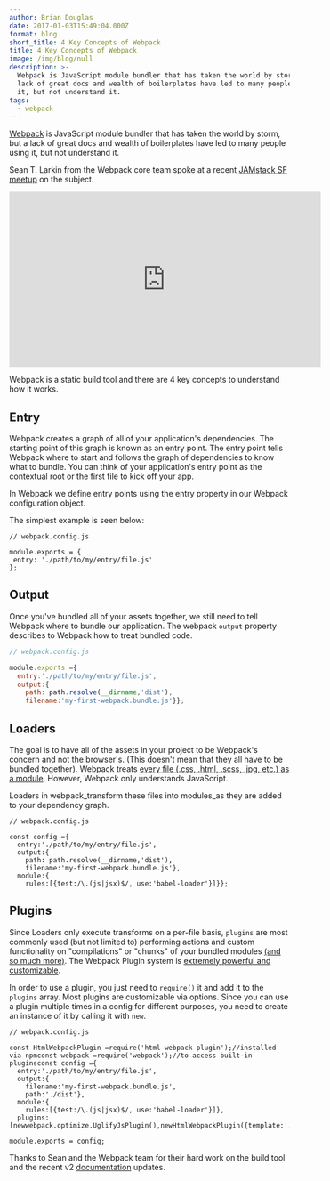 ```yaml
---
author: Brian Douglas
date: 2017-01-03T15:49:04.000Z
format: blog
short_title: 4 Key Concepts of Webpack
title: 4 Key Concepts of Webpack
image: /img/blog/null
description: >-
  Webpack is JavaScript module bundler that has taken the world by storm, but a
  lack of great docs and wealth of boilerplates have led to many people using
  it, but not understand it.
tags:
  - webpack
---
```


[Webpack](https://webpack.github.io/) is JavaScript module bundler that has taken the world by storm, but a lack of great docs and wealth of boilerplates have led to many people using it, but not understand it.

Sean T. Larkin from the Webpack core team spoke at a recent [JAMstack SF meetup](https://www.meetup.com/jamstack-sf/events/235162031/) on the subject.

<iframe width="560" height="315" src="https://www.youtube.com/embed/CAAH_ZH5niM" frameborder="0" allowfullscreen></iframe>

Webpack is a static build tool and there are 4 key concepts to understand how it works.

## Entry

Webpack creates a graph of all of your application's dependencies. The starting point of this graph is known as an entry point. The entry point tells Webpack where to start and follows the graph of dependencies to know what to bundle. You can think of your application's entry point as the contextual root or the first file to kick off your app.

In Webpack we define entry points using the entry property in our Webpack configuration object.

The simplest example is seen below:

    // webpack.config.js

    module.exports = {
     entry: './path/to/my/entry/file.js'
    };

## Output

Once you've bundled all of your assets together, we still need to tell Webpack where to bundle our application. The webpack `output` property describes to Webpack how to treat bundled code.

```js
// webpack.config.js

module.exports ={
  entry:'./path/to/my/entry/file.js',
  output:{
    path: path.resolve(__dirname,'dist'),
    filename:'my-first-webpack.bundle.js'}};
```

## Loaders

The goal is to have all of the assets in your project to be Webpack's concern and not the browser's. (This doesn't mean that they all have to be bundled together). Webpack treats [every file \(.css, .html, .scss, .jpg, etc.\) as a module](https://webpack.js.org/concepts/modules). However, Webpack only understands JavaScript.

Loaders in webpack_transform these files into modules_as they are added to your dependency graph.

    // webpack.config.js

    const config ={
      entry:'./path/to/my/entry/file.js',
      output:{
        path: path.resolve(__dirname,'dist'),
        filename:'my-first-webpack.bundle.js'},
      module:{
        rules:[{test:/\.(js|jsx)$/, use:'babel-loader'}]}};

## Plugins

Since Loaders only execute transforms on a per-file basis, `plugins` are most commonly used (but not limited to) performing actions and custom functionality on "compilations" or "chunks" of your bundled modules [(and so much more)](https://webpack.js.org/concepts/plugins). The Webpack Plugin system is [extremely powerful and customizable](https://webpack.js.org/api/plugins).

In order to use a plugin, you just need to `require()` it and add it to the `plugins` array. Most plugins are customizable via options. Since you can use a plugin multiple times in a config for different purposes, you need to create an instance of it by calling it with `new`.

    // webpack.config.js

    const HtmlWebpackPlugin =require('html-webpack-plugin');//installed via npmconst webpack =require('webpack');//to access built-in pluginsconst config ={
      entry:'./path/to/my/entry/file.js',
      output:{
        filename:'my-first-webpack.bundle.js',
        path:'./dist'},
      module:{
        rules:[{test:/\.(js|jsx)$/, use:'babel-loader'}]},
      plugins:[newwebpack.optimize.UglifyJsPlugin(),newHtmlWebpackPlugin({template:'./src/index.html'})]};

    module.exports = config;

Thanks to Sean and the Webpack team for their hard work on the build tool and the recent v2 [documentation](https://webpack.js.org/concepts/) updates.
